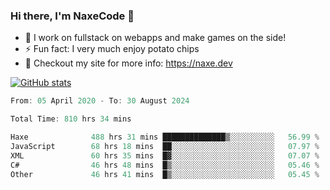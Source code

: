 ### Hi there, I'm NaxeCode 👋
- 🔭 I work on fullstack on webapps and make games on the side!
- ⚡ Fun fact: I very much enjoy potato chips
- 🔋 Checkout my site for more info: https://naxe.dev

[![GitHub stats](https://github-readme-stats.vercel.app/api?username=naxecode&theme=onedark)](https://naxe.dev)

<!--START_SECTION:waka-->

```csharp
From: 05 April 2020 - To: 30 August 2024

Total Time: 810 hrs 34 mins

Haxe              488 hrs 31 mins ██████████████▒░░░░░░░░░░   56.99 %
JavaScript        68 hrs 18 mins  ██░░░░░░░░░░░░░░░░░░░░░░░   07.97 %
XML               60 hrs 35 mins  █▓░░░░░░░░░░░░░░░░░░░░░░░   07.07 %
C#                46 hrs 48 mins  █▒░░░░░░░░░░░░░░░░░░░░░░░   05.46 %
Other             46 hrs 41 mins  █▒░░░░░░░░░░░░░░░░░░░░░░░   05.45 %
```

<!--END_SECTION:waka-->



<!--
**NaxeCode/NaxeCode** is a ✨ _special_ ✨ repository because its `README.md` (this file) appears on your GitHub profile.

Here are some ideas to get you started:

- 🔭 I’m currently working on Web apps for indie games!
- 🌱 I’m currently mastering C#
- 👯 I’m looking to collaborate on ...
- 🤔 I’m looking for help with ...
- 💬 Ask me about ...
- 📫 How to reach me: ...
- 😄 Pronouns: ...
- ⚡ Fun fact: I love chips
-->
